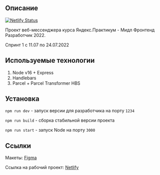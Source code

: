 ## Описание

[![Netlify Status](https://api.netlify.com/api/v1/badges/55a263f4-bfea-4b71-83f0-d422089db859/deploy-status)](https://app.netlify.com/sites/charming-marshmallow-76f3f5/deploys)

Проект веб-мессенджера курса Яндекс.Практикум - Мидл Фронтенд Разработчик 2022.

Спринт 1 с 11.07 по 24.07.2022

## Используемые технологии

1. Node v16 + Express
2. Handlebars
3. Parcel + Parcel Transformer HBS

## Установка

`npm run dev` - запуск версии для разработчика на порту `1234`

`npm run build` - сборка стабильной версии проекта

`npm run start` - запуск Node на порту `3000`

## Ссылки

Макеты: [Figma](https://www.figma.com/file/IZNg4gYpnw1PjPAJbxXlKZ/ChatScript)

Ссылка на рабочий проект: [Netlify](https://charming-marshmallow-76f3f5.netlify.app)
